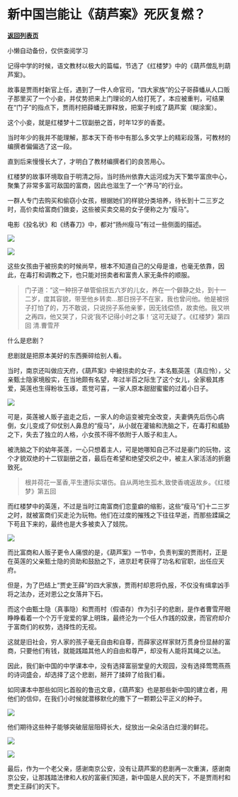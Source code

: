 # 新中国岂能让《葫芦案》死灰复燃？

[**返回列表页**](/gzh/政事堂2019)

小懒自动备份，仅供查阅学习

记得中学的时候，语文教材以极大的篇幅，节选了《红楼梦》中的《葫芦僧乱判葫芦案》。  

  

故事是贾雨村新官上任，遇到了一件人命官司，“四大家族”的公子哥薛蟠从人口贩子那里买了一个小妾，并仗势把来上门理论的人给打死了，本应被重判，可结果在“门子”的指点下，贾雨村把薛蟠无罪释放，把案子判成了葫芦案（糊涂案）。

  

这个小妾，就是红楼梦十二钗副册之首，时年12岁的香菱。

  

当时年少的我并不能理解，那本天下奇书中有那么多文学上的精彩段落，可教材的编撰者偏偏选了这一段。

  

直到后来慢慢长大了，才明白了教材编撰者们的良苦用心。

  

红楼梦的故事环境取自于明清之际，当时扬州依靠大运河成为天下繁华富庶中心，聚集了非常多富可敌国的富商，因此也滋生了一个“养马”的行业。

  

一群人专门去购买和偷窃小女孩，根据她们的样貌分类培养，待长到十二三岁之时，高价卖给富商们做妾，这些被买卖交易的女子便称之为“瘦马”。

  

电影《投名状》和《绣春刀》中，都对“扬州瘦马”有过一些侧面的描述。  

  

![](https://mmbiz.qpic.cn/mmbiz_jpg/rxhS23yu8cMkcQ8ic2ZrJ8gHXxooE8TVWvfLMvwdP5JJ0lzbu6YgowKpeibFNQYZdx9Y2ibh8xrEM3IhH50sKx99g/640?wx_fmt=jpeg)

![](https://mmbiz.qpic.cn/mmbiz_jpg/rxhS23yu8cMkcQ8ic2ZrJ8gHXxooE8TVWoqcGibszwn2SQghwmsEBLZR6v2bP5UMjhBGOOiamyykAZZC2a5S2omDA/640?wx_fmt=jpeg)

  

这些女孩由于被拐卖的时候尚早，根本不知道自己的父母是谁，也毫无依靠，因此，在毒打和调教之下，也只能对拐卖者和富贵人家无条件的顺服。

  

>
> 门子道：“这一种拐子单管偷拐五六岁的儿女，养在一个僻静之处，到十一二岁，度其容貌，带至他乡转卖...那日拐子不在家，我也曾问他。他是被拐子打怕了的，万不敢说，只说拐子系他亲爹，因无钱偿债，故卖他。我又哄之再四，他又哭了，只说‘我不记得小时之事！’这可无疑了。《红楼梦》第四回
> 清.曹雪芹

  

什么是悲剧？  

  

悲剧就是把原本美好的东西撕碎给别人看。

  

当时，南京还叫做应天府，《葫芦案》中被拐卖的女子，本名甄英莲（真应怜），父亲甄士隐家境殷实，在当地颇有名望，年过半百之际生了这个女儿，全家极其疼爱，英莲也生得粉妆玉琢，乖觉可喜，一家人原本甜甜蜜蜜的过着小日子。

  

![](https://mmbiz.qpic.cn/mmbiz_png/rxhS23yu8cMkcQ8ic2ZrJ8gHXxooE8TVWr7GBHbjdlwCfO5XomPrdqnk1X0iaySicczY3bx8hJ3Iuu9SnJ4iarASng/640?wx_fmt=png)

  

可是，英莲被人贩子盗走之后，一家人的命运变被完全改变，夫妻俩先后伤心病倒，女儿变成了仰仗别人鼻息的“瘦马”，从小就在灌输和洗脑之下，在毒打和威胁之下，失去了独立的人格，小女孩不得不依附于人贩子和主人。

  

被洗脑之下的幼年英莲，一心只想着主人，可是她哪知自己不过是豪门的玩物，这个才貌双绝的十二钗副册之首，最后在希望和绝望交织之中，被主人家活活的折磨致死。

  

> 根并荷花一茎香,平生遭际实堪伤。自从两地生孤木,致使香魂返故乡。《红楼梦》第五回

  

而红楼梦中的英莲，不过是当时江南富商们恋童癖的缩影，这些“瘦马”们十二三岁之时，就被富商们买走沦为玩物。他们在过度的摧残之下往往早逝，而那些蹂躏之下苟且下来的，最终也是大多被卖入了妓院。  

  

![](https://mmbiz.qpic.cn/mmbiz_png/rxhS23yu8cMkcQ8ic2ZrJ8gHXxooE8TVWyR95fgIOr7YyFEh8hTKibtaPclnwgwjJ39mDeAsL4EFY2ZW3GTVFAibw/640?wx_fmt=png)

  

而比富商和人贩子更令人痛恨的是，《葫芦案》一节中，负责判案的贾雨村，正是在英莲的父亲甄士隐的资助和鼓励之下，进京赶考获得了功名和官职，出任应天府。

  

但是，为了巴结上“贾史王薛”的四大家族，贾雨村却恩将仇报，不仅没有缉拿凶手将之法办，还对恩公之女落井下石。

  

而这个由甄士隐（真事隐）和贾雨村（假语存）作为引子的悲剧，是作者曹雪芹眼睁睁看着一个个万千宠爱的掌上明珠，最终沦为一个任人作践的奴隶，而官府却介于富商们的权势，选择性的无视。

  

这就是旧社会，穷人家的孩子毫无自由和自尊，而薛家这样家财万贯身份显赫的富商，只要他们有钱，就能践踏其他人的自由和尊严，却没有人能将其绳之以法。

  

因此，我们新中国的中学课本中，没有选择富丽堂皇的大观园，没有选择莺莺燕燕的诗词盛会，却选择了这个悲剧，掰开了揉碎了给我们看。

  

如同课本中那些如同匕首般的鲁迅文章，《葫芦案》也是那些新中国的建立者，用他们的信仰，在我们小时候就潜移默化的撒下了一颗颗公平正义的种子。  

  

![](https://mmbiz.qpic.cn/mmbiz_png/rxhS23yu8cMkcQ8ic2ZrJ8gHXxooE8TVWEmLHbkY2sawnfPjUeibrW1OyLDicTqBrJwEckNJyVib2FI0bmfhpA2OjA/640?wx_fmt=png)

  

他们期待这些种子能够突破层层阻碍长大，绽放出一朵朵洁白烂漫的鲜花。

  

![](https://mmbiz.qpic.cn/mmbiz_png/rxhS23yu8cMkcQ8ic2ZrJ8gHXxooE8TVWic55nrZicVwrEWIHjLVP8DwzLoVABNUDAY089ddLyCuGt1QepgNhJIgQ/640?wx_fmt=png)

  

![](https://mmbiz.qpic.cn/mmbiz_jpg/rxhS23yu8cPp0iaKAfe0ZsWfgGcY72o9Nror8TicrtnlDsqzY7y4Kum4fM3X0FMEGlbvm9HvZUiaETSnLt4DHNLbQ/640?wx_fmt=jpeg)

  

最后，作为一个老父亲，感谢南京公安，没有让葫芦案的悲剧再一次重演，感谢南京公安，让那践踏法律和人权的富豪们知道，新中国是人民的天下，不是贾雨村和贾史王薛们的天下。  

